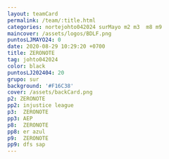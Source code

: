 ```yaml
---
layout: teamCard
permalink: /team/:title.html
categories: nortejohto042024 surMayo m2 m3  m8 m9 
maincover: /assets/logos/BDLF.png
puntosLJMAYO24: 0
date: 2020-08-29 10:29:20 +0700
title: ZERONOTE
tag: johto042024
color: black
puntosLJ202404: 20
grupo: sur
background: '#F16C38'
cover: /assets/backCard.png
p2: ZERONOTE
pp2: injustice league
p3:  ZERONOTE
pp3: AEP
p8:  ZERONOTE
pp8: er azul
p9:  ZERONOTE
pp9: dfs sap
---
```



